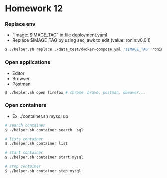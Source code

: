 # Homework 12

### Replace env
- “Image: $IMAGE_TAG” in file deployment.yaml
- Replace $IMAGE_TAG by using sed, awk to edit (value: ronin:v0.0.1)

```bash
$ ./helper.sh replace ./data_test/docker-compose.yml '$IMAGE_TAG' ronin:v0.0.1
```

### Open applications 
- Editor
- Browser
- Postman

```bash
$ ./hepler.sh open firefox # chrome, brave, postman, dbeaver... 
```

### Open containers
- Ex: ./container.sh mysql up

```bash
# search container
$ ./helper.sh container search  sql

# lists container
$ ./helper.sh container list

# start container
$ ./helper.sh container start mysql

# stop container
$ ./helper.sh container stop mysql
```